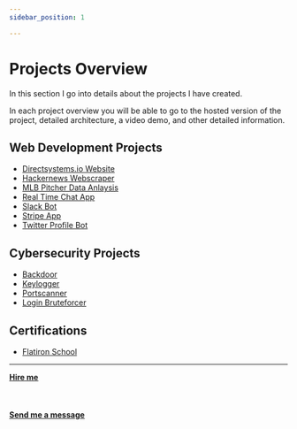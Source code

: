```yaml
---
sidebar_position: 1

---
```


# Projects Overview

In this section I go into details about the projects I have created.

In each project overview you will be able to go to the hosted version of the project, detailed architecture, a video demo, and other detailed information.

## Web Development Projects
* [Directsystems.io Website](/docs/projects/Web%20Development/Directsystems.io/projectoverview)
* [Hackernews Webscraper](/docs/projects/Web%20Development/Hackernews%20Webscraper/projectoverview)
* [MLB Pitcher Data Anlaysis](/docs/projects/Web%20Development/MLB%20Pitchers%20Data%20Analysis/projectoverview)
* [Real Time Chat App](/docs/projects/Web%20Development/Real%20Time%20Chat%20App/projectoverview)
* [Slack Bot](/docs/projects/Web%20Development/slack%20bot/projectoverview)
* [Stripe App](/docs/projects/Web%20Development/stripe%20app/projectoverview)
* [Twitter Profile Bot](/docs/projects/Web%20Development/Twitter%20Profile%20Bot/projectoverview)

## Cybersecurity Projects
* [Backdoor](/docs/projects/Cybersecurity/backdoor%20attack/projectoverview)
* [Keylogger](/docs/projects/Cybersecurity/Keylogger/projectoverview)
* [Portscanner](/docs/projects/portscanner/projectoverview)
* [Login Bruteforcer](/docs/projects/Cybersecurity/Bruteforcer/projectoverview)


## Certifications
* [Flatiron School](/docs/projects/Certifications/certs)


<hr></hr>

<a href="https://calendly.com/mattherzog/business-chat" target="_blank"><b><u>Hire me</u></b></a>
<br></br>
<br></br>
<a href="mailto:matt@mattherzog.me" target="_blank"><b><u>Send me a message</u></b></a>
